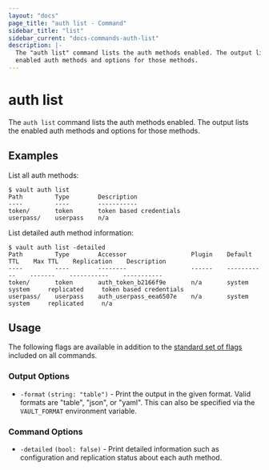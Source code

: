 ```yaml
---
layout: "docs"
page_title: "auth list - Command"
sidebar_title: "list"
sidebar_current: "docs-commands-auth-list"
description: |-
  The "auth list" command lists the auth methods enabled. The output lists the
  enabled auth methods and options for those methods.
---
```


# auth list

The `auth list` command lists the auth methods enabled. The output lists the
enabled auth methods and options for those methods.

## Examples

List all auth methods:

```text
$ vault auth list
Path         Type        Description
----         ----        -----------
token/       token       token based credentials
userpass/    userpass    n/a
```

List detailed auth method information:

```text
$ vault auth list -detailed
Path         Type        Accessor                  Plugin    Default TTL    Max TTL    Replication    Description
----         ----        --------                  ------    -----------    -------    -----------    -----------
token/       token       auth_token_b2166f9e       n/a       system         system     replicated     token based credentials
userpass/    userpass    auth_userpass_eea6507e    n/a       system         system     replicated     n/a
```

## Usage

The following flags are available in addition to the [standard set of
flags](/docs/commands/index.html) included on all commands.

### Output Options

- `-format` `(string: "table")` - Print the output in the given format. Valid
  formats are "table", "json", or "yaml". This can also be specified via the
  `VAULT_FORMAT` environment variable.

### Command Options

- `-detailed` `(bool: false)` - Print detailed information such as configuration
  and replication status about each auth method.
